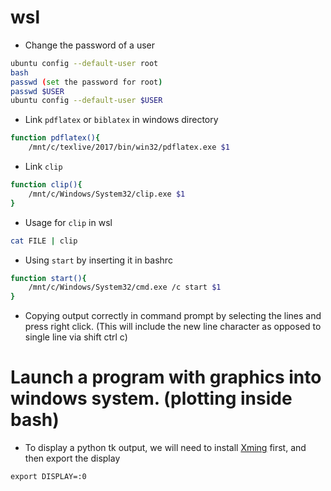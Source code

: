 # wsl

* Change the password of a user
```bash
ubuntu config --default-user root
bash
passwd (set the password for root)
passwd $USER
ubuntu config --default-user $USER
```

* Link `pdflatex` or `biblatex` in windows directory
```bash
function pdflatex(){
    /mnt/c/texlive/2017/bin/win32/pdflatex.exe $1
```
* Link `clip` 
```bash
function clip(){
    /mnt/c/Windows/System32/clip.exe $1
}
```
* Usage for `clip` in wsl
```bash
cat FILE | clip
```

* Using `start` by inserting it in bashrc
```bash
function start(){
    /mnt/c/Windows/System32/cmd.exe /c start $1
}
```

* Copying output correctly in command prompt by selecting the lines and press right click. (This will include the new line character as opposed to single line via shift ctrl c)

# Launch a program with graphics into windows system. (plotting inside bash)
* To display a python tk output, we will need to install [Xming](https://sourceforge.net/projects/xming/) first, and then export the display
```
export DISPLAY=:0
```
